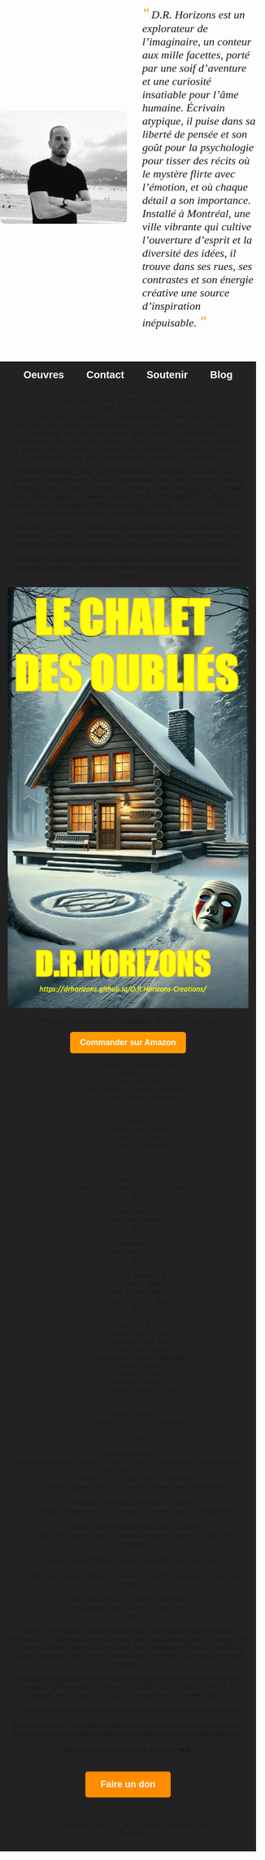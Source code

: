 
<html lang="fr">
<head>
    <meta charset="UTF-8">
    <meta name="viewport" content="width=device-width, initial-scale=1.0">
    <title>D.R. Horizons - Auteur</title>
    <meta name="description" content="Découvrez l'univers captivant de D.R. Horizons, écrivain de thrillers psychologiques et de récits mystérieux. Soutenez son œuvre littéraire.">
    <meta name="keywords" content="Thriller psychologique, Roman Thriller, Thriller au Vermont, Chalet des oubliés, Roman Chalet, Roman séquestration, Suspense intense, Roman à suspense, Mystère psychologique, Thème de la domination">
    <link rel="stylesheet" href="styles.css">
    <style>
        body { font-family: Arial, sans-serif; margin: 0; padding: 0; text-align: center; }
        nav { background: #222; padding: 15px; }
        nav a { color: white; text-decoration: none; font-size: 20px; margin: 0 20px; font-weight: bold; transition: color 0.3s ease; }
        nav a:hover { color: #ff8c00; }
        .big-button { display: inline-block; background-color: #ff8c00; color: white; padding: 15px 30px; font-size: 18px; text-decoration: none; font-weight: bold; border-radius: 5px; margin: 15px 0; transition: background 0.3s; }
        .big-button:hover { background-color: #e07b00; }
        .bio-container { display: flex; align-items: center; justify-content: center; margin: 40px auto; max-width: 900px; text-align: left; }
        .photo { width: 250px; border-radius: 10px; margin-right: 30px; }
        .bio-text { font-family: 'Dancing Script', cursive; font-size: 22px; font-style: italic; max-width: 500px; }
        .bio-text::before { content: '"'; font-size: 30px; color: #ff8c00; }
        .bio-text::after { content: '"'; font-size: 30px; color: #ff8c00; }
    </style>
    <link href="https://fonts.googleapis.com/css2?family=Dancing+Script:wght@400;700&display=swap" rel="stylesheet">
</head>
<body>
    <div class="bio-container">
        <img src="photo.jpeg" alt="Portrait de l'écrivain D.R. Horizons" class="photo">
        <p class="bio-text">
            D.R. Horizons est un explorateur de l’imaginaire, un conteur aux mille facettes, porté par une soif d’aventure et une curiosité insatiable pour l’âme humaine. Écrivain atypique, il puise dans sa liberté de pensée et son goût pour la psychologie pour tisser des récits où le mystère flirte avec l’émotion, et où chaque détail a son importance. Installé à Montréal, une ville vibrante qui cultive l’ouverture d’esprit et la diversité des idées, il trouve dans ses rues, ses contrastes et son énergie créative une source d’inspiration inépuisable. 
        </p>
    </div>
    <nav>
        <a href="#oeuvres">Oeuvres</a>
        <a href="#contact">Contact</a>
        <a href="#don">Soutenir</a>
        <a href="blog.html">Blog</a>

    </nav>
    <section class="section" id="oeuvres">
        <h1>Mon premier livre</h1>
        <p>Après des vacances paradisiaques au Mexique, Chloé et Madison, deux amies inséparables, rentrent à Montréal, prêtes à reprendre leur routine. Mais une rencontre inattendue va bouleverser le cours des choses. Charles, un homme charismatique et mystérieux, croise le chemin de Chloé et l’invite à passer un week-end dans son vaste domaine enneigé du Vermont.

D’abord hésitante, Chloé accepte finalement l’invitation, rassurée par la présence de Madison et de son copain Kevin. Très vite, le trio se retrouve immergé dans un décor somptueux, entre le manoir imposant et un chalet plus intime, perdu en pleine nature. Charles, hôte attentif et raffiné, les accueille avec une générosité presque trop parfaite. Luxe, dîners élaborés, moments sous les étoiles… tout semble trop beau pour être vrai.

Mais alors que la nuit s’installe et que les ombres du passé refont surface, une tension étrange s’insinue dans l’atmosphère feutrée du chalet. Des regards appuyés, des silences lourds, des détails qui ne collent pas… 

Alors que la neige recouvre le paysage d’un voile immaculé, la vérité, elle, s’apprête à éclater… et elle pourrait bien être plus glaçante que l’hiver lui-même.
</p>
        <img src="Cover.png" alt="Couverture du livre de D.R. Horizons" class="book-cover">
        <p>Plongez dans une œuvre captivante et hors du commun.</p>
        <a href="https://www.amazon.fr/dp/votre-lien-ici" class="buy-button">Commander sur Amazon</a>

<style>
.buy-button {
    display: inline-block;
    background-color: #FF9900; /* Couleur Amazon */
    color: white;
    font-size: 16px;
    font-weight: bold;
    padding: 12px 20px;
    text-decoration: none;
    border-radius: 5px;
    transition: background-color 0.3s ease;
}

.buy-button:hover {
    background-color: #E68A00; /* Couleur plus foncée au survol */
}
</style>



       <title>Notation</title>
    <style>
        .rating-container {
            font-family: Arial, sans-serif;
            text-align: center;
        }

        .rating {
            font-size: 40px;
            color: gold;
            cursor: pointer;
        }

        .star {
            display: inline-block;
            transition: transform 0.2s ease-in-out;
        }

        .star:hover {
            transform: scale(1.2);
        }

        .selected {
            font-weight: bold;
        }

        .rating-comment {
            width: 100%;
            max-width: 300px;
            margin-top: 10px;
        }

        button {
            margin-top: 10px;
            padding: 8px 12px;
            font-size: 16px;
            background-color: #007BFF;
            color: white;
            border: none;
            cursor: pointer;
            border-radius: 5px;
        }

        button:hover {
            background-color: #0056b3;
        }
    </style>

<html lang="fr">
<head>
    <meta charset="UTF-8">
    <meta name="viewport" content="width=device-width, initial-scale=1.0">
    <title>Notation</title>
    <style>
        .rating-container {
            font-family: Arial, sans-serif;
            text-align: center;
        }

        .rating {
            font-size: 40px;
            color: gold;
            cursor: pointer;
        }

        .star {
            display: inline-block;
            transition: transform 0.2s ease-in-out;
        }

        .star:hover {
            transform: scale(1.2);
        }

        .selected {
            font-weight: bold;
        }

        .rating-comment {
            width: 100%;
            max-width: 300px;
            margin-top: 10px;
        }

        button {
            margin-top: 10px;
            padding: 8px 12px;
            font-size: 16px;
            background-color: #007BFF;
            color: white;
            border: none;
            cursor: pointer;
            border-radius: 5px;
        }

        button:hover {
            background-color: #0056b3;
        }
    </style>
</head>
<body>

<div class="rating-container">
    <div class="rating" id="rating-stars">
        <span class="star" data-value="1">☆</span>
        <span class="star" data-value="2">☆</span>
        <span class="star" data-value="3">☆</span>
        <span class="star" data-value="4">☆</span>
        <span class="star" data-value="5">☆</span>
    </div>
    <p>Moyenne des évaluations : <span id="average-rating">0</span>/5</p>
    <textarea id="rating-comment" class="rating-comment" rows="2" placeholder="Laissez un court commentaire..."></textarea>
    <button onclick="submitRating()">Envoyer</button>
</div>

<h3>Meilleurs commentaires :</h3>
<div id="top-comments"></div>

<script>
    let ratings = JSON.parse(localStorage.getItem("ratings")) || [];
    let bestComments = JSON.parse(localStorage.getItem("bestComments")) || [];

    function submitRating() {
        let selectedStars = document.querySelectorAll('.star.selected').length;
        let comment = document.getElementById('rating-comment').value.trim();

        if (selectedStars === 0) {
            alert("Veuillez sélectionner une note.");
            return;
        }

        if (!comment) {
            alert("Veuillez écrire un commentaire.");
            return;
        }

        ratings.push(selectedStars);
        localStorage.setItem("ratings", JSON.stringify(ratings));
        updateAverageRating();

        if (selectedStars >= 4) {
            bestComments.push(comment);
            if (bestComments.length > 3) bestComments = bestComments.slice(-3);
            localStorage.setItem("bestComments", JSON.stringify(bestComments));
            updateTopComments();
        }

        document.getElementById('rating-comment').value = "";
    }

    function updateAverageRating() {
        let sum = ratings.reduce((a, b) => a + b, 0);
        let average = ratings.length ? (sum / ratings.length).toFixed(1) : 0;
        document.getElementById("average-rating").textContent = average;
    }

    function updateTopComments() {
        let commentsDiv = document.getElementById("top-comments");
        commentsDiv.innerHTML = bestComments.map(c => `<p class="italic">“${c}”</p>`).join("");
    }

    document.querySelectorAll('.star').forEach(star => {
        star.addEventListener('click', function() {
            let value = this.getAttribute('data-value');
            document.querySelectorAll('.star').forEach(s => {
                s.textContent = s.getAttribute('data-value') <= value ? '★' : '☆';
                s.classList.toggle('selected', s.getAttribute('data-value') <= value);
            });
        });
    });

    updateAverageRating();
    updateTopComments();
</script>

</body>
</html>
<section class="section" id="Blog">
    <h2>Derniers articles du Blog</h2>
    <div class="blog-container">
        <article class="blog-card">
            <img src="https://via.placeholder.com/300x200" alt="Thriller psychologique illustration">
            <h3>Pourquoi les thrillers psychologiques nous fascinent ?</h3>
            <p>Les thrillers psychologiques jouent avec notre esprit et nos émotions. Mais pourquoi sommes-nous tant attirés par ces récits haletants ?</p>
            <a href="#">Lire la suite</a>
        </article>

        <article class="blog-card">
            <img src="https://via.placeholder.com/300x200" alt="Roman de séquestration">
            <h3>Le roman de séquestration : un genre captivant</h3>
            <p>Des histoires sombres et claustrophobes qui nous plongent dans l'esprit des captifs et de leurs bourreaux... Analyse du genre.</p>
            <a href="#">Lire la suite</a>
        </article>

        <article class="blog-card">
            <img src="https://via.placeholder.com/300x200" alt="David Gaudreault écriture">
            <h3>David Gaudreault : mon processus d’écriture</h3>
            <p>De l'idée à la publication, voici comment naissent mes romans, mes inspirations et mes techniques d'écriture.</p>
            <a href="#">Lire la suite</a>
        </article>
    </div>
</section>

<style>
.section {
    padding: 50px;
    text-align: center;
    background-color: #f9f9f9;
}

.blog-container {
    display: flex;
    flex-wrap: wrap;
    justify-content: center;
    gap: 20px;
}

.blog-card {
    width: 300px;
    background: white;
    border-radius: 8px;
    overflow: hidden;
    box-shadow: 0 4px 8px rgba(0, 0, 0, 0.2);
    text-align: left;
}

.blog-card img {
    width: 100%;
    height: auto;
}

.blog-card h3 {
    padding: 10px;
    font-size: 18px;
}

.blog-card p {
    padding: 0 10px;
    font-size: 14px;
    color: #666;
}

.blog-card a {
    display: block;
    text-align: center;
    padding: 10px;
    color: white;
    background: #FF9900;
    text-decoration: none;
    font-weight: bold;
    border-radius: 0 0 8px 8px;
    transition: background 0.3s ease;
}

.blog-card a:hover {
    background: #E68A00;
}
</style>

    <h2>Contact</h2>
    <form id="contact-form" action="https://formspree.io/f/moveaedn" method="POST">
        <label for="name">Nom :</label>
        <input type="text" id="name" name="name" required>

        <label for="email">Email :</label>
        <input type="email" id="email" name="email" required>

        <label for="message">Message :</label>
        <textarea id="message" name="message" rows="4" required></textarea>

        <input type="hidden" name="_captcha" value="false">

        <button type="submit" class="big-button">Envoyer</button>
    </form>
</section>
    
    <section class="section" id="don">
        <h2>Donnez vie à mes histoires</h2>
        <p> ✨
Écrire, c’est explorer, donner naissance à des mondes où le mystère, l’émotion et l’inattendu se rencontrent. Mon imagination déborde de projets – romans, récits captivants, et même des scénarios prêts à être portés à l’écran. Mais pour leur donner l’espace qu’ils méritent, j’ai besoin de votre soutien.

Chaque contribution est une impulsion précieuse qui me permet de me consacrer pleinement à l’écriture, de publier plus régulièrement et de partager avec vous des histoires qui sortent des sentiers battus.

🎁 En guise de remerciement, vous aurez accès à des contenus exclusifs. 

Si vous croyez en l’importance des récits qui transportent et questionnent, embarquez avec moi dans cette aventure littéraire et cinématographique.

Merci infiniment pour votre soutien ! ❤️📚
</p>
        <a href="https://paypal.me/DRHorizons?country.x=CA&locale.x=fr_CA" class="big-button">Faire un don</a>
  <section id="english">

    <footer>
        <p>&copy; 2025 - Tous droits réservés.</p>
    </footer>

